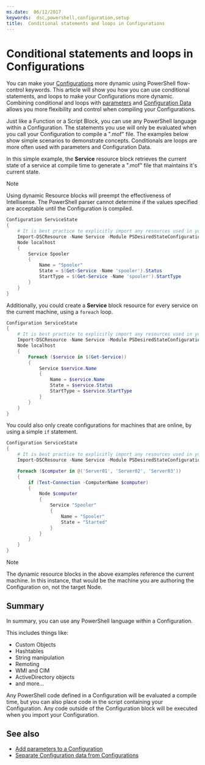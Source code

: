 ```yaml
---
ms.date:  06/12/2017
keywords:  dsc,powershell,configuration,setup
title:  Conditional statements and loops in Configurations
---
```


# Conditional statements and loops in Configurations

You can make your [Configurations](configurations.md) more dynamic using PowerShell flow-control keywords. This article will show you how you can use conditional statements, and loops to make your Configurations more dynamic. Combining conditional and loops with [parameters](add-parameters-to-a-configuration.md) and [Configuration Data](configData.md) allows you more flexibility and control when compiling your Configurations.

Just like a Function or a Script Block, you can use any PowerShell language within a Configuration. The statements you use will only be evaluated when you call your Configuration to compile a ".mof" file. The examples below show simple scenarios to demonstrate concepts. Conditionals are loops are more often used with parameters and Configuration Data.

In this simple example, the **Service** resource block retrieves the current state of a service at compile time to generate a ".mof" file that maintains it's current state.

> [!NOTE]
> Using dynamic Resource blocks will preempt the effectiveness of Intellisense. The PowerShell parser cannot determine if the values specified are acceptable until the Configuration is compiled.

```powershell
Configuration ServiceState
{
    # It is best practice to explicitly import any resources used in your Configurations.
    Import-DSCResource -Name Service -Module PSDesiredStateConfiguration
    Node localhost
    {
        Service Spooler
        {
            Name = "Spooler"
            State = $(Get-Service -Name 'spooler').Status
            StartType = $(Get-Service -Name 'spooler').StartType
        }
    }
}
```

Additionally, you could create a **Service** block resource for every service on the current machine, using a `foreach` loop.

```powershell
Configuration ServiceState
{
    # It is best practice to explicitly import any resources used in your Configurations.
    Import-DSCResource -Name Service -Module PSDesiredStateConfiguration
    Node localhost
    {
        Foreach ($service in $(Get-Service))
        {
            Service $service.Name
            {
                Name = $service.Name
                State = $service.Status
                StartType = $service.StartType
            }
        }
    }
}
```

You could also only create configurations for machines that are online, by using a simple `if` statement.

```powershell
Configuration ServiceState
{
    # It is best practice to explicitly import any resources used in your Configurations.
    Import-DSCResource -Name Service -Module PSDesiredStateConfiguration

    Foreach ($computer in @('Server01', 'Server02', 'Server03'))
    {
        if (Test-Connection -ComputerName $computer)
        {
            Node $computer
            {
                Service "Spooler"
                {
                    Name = "Spooler"
                    State = "Started"
                }
            }
        }
    }
}
```

> [!NOTE]
> The dynamic resource blocks in the above examples reference the current machine. In this instance, that would be the machine you are authoring the Configuration on, not the target Node.

<!---
Mention Get-DSCConfigurationFromSystem
-->

## Summary

In summary, you can use any PowerShell language within a Configuration.

This includes things like:

- Custom Objects
- Hashtables
- String manipulation
- Remoting
- WMI and CIM
- ActiveDirectory objects
- and more...

Any PowerShell code defined in a Configuration will be evaluated a compile time, but you can also place code in the script containing your Configuration. Any code outside of the Configuration block will be executed when you import your Configuration.

## See also

- [Add parameters to a Configuration](add-parameters-to-a-configuration.md)
- [Separate Configuration data from Configurations](configData.md)
